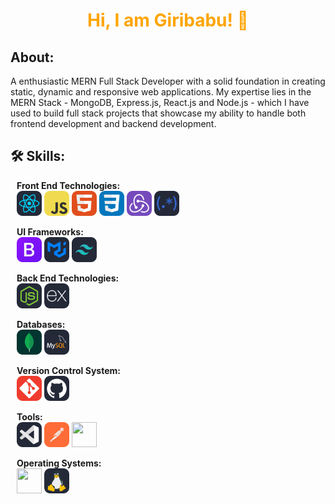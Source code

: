 <h1 align='center' style="color:orange">
  Hi, I am Giribabu! 👋
</h1>

<div>
  <h2>About:</h2>
  <p>
    A enthusiastic MERN Full Stack Developer with a solid foundation in creating static, dynamic and responsive web applications. My expertise lies in the MERN Stack     - MongoDB, Express.js, React.js and Node.js - which I have used to build full stack projects that showcase my ability to handle both frontend development and backend development.
  </p>
</div>

<div>
  <h2>🛠️ Skills:</h2>
  <p style="margin-left: 10px">
    <b>Front End Technologies:</b> <br />
    <img src="https://github.com/tandpfun/skill-icons/blob/main/icons/React-Dark.svg" width=40 height=40 />
    <img src="https://github.com/tandpfun/skill-icons/blob/main/icons/JavaScript.svg" width=40 height=40 />
    <img src="https://github.com/tandpfun/skill-icons/blob/main/icons/HTML.svg" width=40 height=40 />
    <img src="https://github.com/tandpfun/skill-icons/blob/main/icons/CSS.svg" width=40 height=40 />
    <img src="https://github.com/tandpfun/skill-icons/blob/main/icons/Redux.svg" width=40 height=40 />
    <img src="https://github.com/tandpfun/skill-icons/blob/main/icons/Regex-Dark.svg" width=40 height=40 />
  </p>

  <p style="margin-left: 10px">
    <b>UI Frameworks:</b> <br />
    <img src="https://github.com/tandpfun/skill-icons/blob/main/icons/Bootstrap.svg" width=40 height=40 />
    <img src="https://github.com/tandpfun/skill-icons/blob/main/icons/MaterialUI-Dark.svg" width=40 height=40 />
    <img src="https://github.com/tandpfun/skill-icons/blob/main/icons/TailwindCSS-Dark.svg" width=40 height=40 />
  </p>

  <p style="margin-left: 10px">
    <b>Back End Technologies:</b> <br />
    <img src="https://github.com/tandpfun/skill-icons/blob/main/icons/NodeJS-Dark.svg" width=40 height=40 />
    <img src="https://github.com/tandpfun/skill-icons/blob/main/icons/ExpressJS-Dark.svg" width=40 height=40 />
  </p>

  <p style="margin-left: 10px">
    <b>Databases:</b> <br />
    <img src="https://github.com/tandpfun/skill-icons/blob/main/icons/MongoDB.svg" width=40 height=40 />
    <img src="https://github.com/tandpfun/skill-icons/blob/main/icons/MySQL-Dark.svg" width=40 height=40 />
  </p>

  <p style="margin-left: 10px">
    <b>Version Control System:</b> <br />
    <img src="https://github.com/tandpfun/skill-icons/blob/main/icons/Git.svg" width=40 height=40 />
    <img src="https://github.com/tandpfun/skill-icons/blob/main/icons/Github-Dark.svg" width=40 height=40 />
  </p>

  <p style="margin-left: 10px">
    <b>Tools:</b> <br />
    <img src="https://github.com/tandpfun/skill-icons/blob/main/icons/VSCode-Dark.svg" width=40 height=40 />
    <img src="https://github.com/tandpfun/skill-icons/blob/main/icons/Postman.svg" width=40 height=40 />
    <img src="https://github.com/tandpfun/skill-icons/blob/main/icons/Npm-Dark.svg" width=40 height=40 />
  </p>

  <p style="margin-left: 10px">
    <b>Operating Systems:</b> <br />
    <img src="https://github.com/tandpfun/skill-icons/blob/main/icons/Windows-Dark.svg" width=40 height=40 />
    <img src="https://github.com/tandpfun/skill-icons/blob/main/icons/Linux-Dark.svg" width=40 height=40 />
  </p>
</div>
